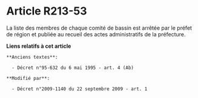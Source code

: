 # Article R213-53

La liste des membres de chaque comité de bassin est arrêtée par le préfet de région et publiée au recueil des actes
administratifs de la préfecture.

**Liens relatifs à cet article**

	**Anciens textes**:

	  - Décret n°95-632 du 6 mai 1995 - art. 4 (Ab)

	**Modifié par**:

	  - Décret n°2009-1140 du 22 septembre 2009 - art. 1
